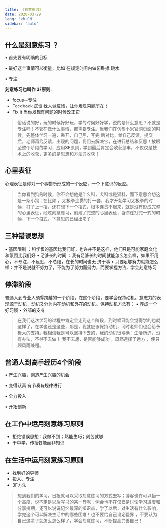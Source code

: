 ```yaml
---
title: 《刻意练习》
date: 2020-03-29
lang: 'zh-CN'
sidebar: 'auto'
---
```




## 什么是刻意练习 ？

 • 首先要有明确的目标

 • 最好这个事情可以衡量，比如 在规定时间内做俯卧撑  跳水  
 
 • 专注

**刻意练习也叫作 3F原则:**

- focus--专注  
- Feedback  反馈  找人做反馈，让你发现问题所在！
- Fix it  当你发现有问题的时候改正它

> 俗话说的好，玩的时候好好玩，学的时候好好学，说的是什么意思？不就是专注吗！不管在做什么事情，都需要专注。当我们在仿制小米官网页面的时候，先整体学习一遍，丢开，自己写，写完 后对比，给自己反馈，提交后，老师再给反馈，出现的问题，我们去解决它，在进行总结和反思！放眼至整个阶段的学习，应用**3F**原则，学到最后肯定会收获颇丰，不仅仅是技术上的收获，更多的是思想和方法的收获！



## 心里表征

心理表征是你对一个事物所形成的一个反应，一个下意识的反应。

> 当你看到狗的时候，你不会想他是什么科，犬科或是猫科，而下意思会想这是一条小狗；在比如 ，太极拳连贯的打一套，我才开始学习太极拳的时候，打了上一招，还在想下一个招式，根本连贯不起来，就是没有形成完整的心里表征，经过刻意练习，创建了完整的心里表征，当你在打完一式的时候，下一个招式，下意思的已经出来了！



## 三种错误思想

 • 基因限制 ：科学家的基因比我们好，也许并不是这样，他们只是可能家庭文化和氛围比我们好
 • 足够长的时间 ：我有足够长的时间就能怎么怎么样，如果不用心，不专注，不反思，不总结，在长的时间也无    济于事
 • 只要足够努力就能怎么样：并不是说就不努力了，不能为了努力而努力，而要掌握方法，学会刻意练习



## 停滞阶段

普通人到专业人须得跨越的一个阶段，在这个阶段，要学会保持动机。意志力的表现源于动机，动机又分为内在动机和外在的动机。保持动机方法有：
 • 养成一个好习惯
 • 外部的支持

> 在我们这次学习的过程中肯定会走到这个阶段，到时候可能会觉得学的也就这样了，在学也还是这些，那是，我就应该保持动机，同时老师们也会给予极大的支持。我相信我是可以坚持下去的，我的动机很明确：生活所迫，没有办法，不得不去做！ 我不去想，是否能够成功 ，既然选择了远方 ，便只顾风雨兼程。 



## 普通人到高手经历4个阶段

 • 产生兴趣，创造产生兴趣的机会

 • 变得认真 有节奏有规律进行

 • 全力投入 

 • 开拓创新

## 在工作中运用刻意练习原则

- 拒绝错误思想：我做不到；熟能生巧；刻苦就够
- 干中学，传授技能而非知识


## 在生活中运用刻意练习原则

- 找到好的导师
- 投入、专注
- 3F方法



> 想到我们的学习，日报就可以采取刻意练习的方式去写；博客也许可以抬一个高度，说不定是以后写书的某一节呢；例会也不在仅仅是讨论学习进度和分享排期，还可以说说记忆最深的知识点，学了以后，对生活有什么影响，学完这个可以解决生活中的哪些困难！也不要给自己设定疆界 ，不要认为自己这辈子就怎么怎么样了，学会刻意练习，不断提高完善自己！

